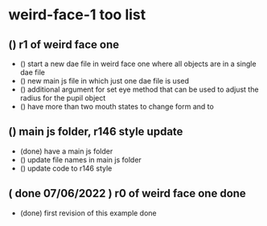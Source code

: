 # weird-face-1 too list

## () r1 of weird face one
* () start a new dae file in weird face one where all objects are in a single dae file
* () new main js file in which just one dae file is used
* () additional argument for set eye method that can be used to adjust the radius for the pupil object
* () have more than two mouth states to change form and to

## () main js folder, r146 style update
* (done) have a main js folder
* () update file names in main js folder
* () update code to r146 style

## ( done 07/06/2022 ) r0 of weird face one done
* (done) first revision of this example done
